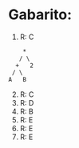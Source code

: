# Gabarito:

1) R: C
```` text
    * 
   / \
  +   2
 / \
A   B
````   
2) R: C
3) R: D
4) R: B
5) R: E
6) R: E
7) R: E